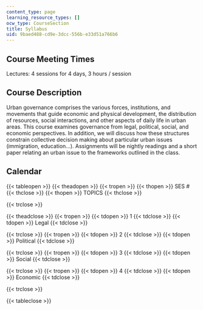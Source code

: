 ```yaml
---
content_type: page
learning_resource_types: []
ocw_type: CourseSection
title: Syllabus
uid: 9baed488-cd9e-3dcc-556b-e33d51a766b6
---
```


Course Meeting Times
--------------------

Lectures: 4 sessions for 4 days, 3 hours / session

Course Description
------------------

Urban governance comprises the various forces, institutions, and movements that guide economic and physical development, the distribution of resources, social interactions, and other aspects of daily life in urban areas. This course examines governance from legal, political, social, and economic perspectives. In addition, we will discuss how these structures constrain collective decision making about particular urban issues (immigration, education…). Assignments will be nightly readings and a short paper relating an urban issue to the frameworks outlined in the class.

Calendar
--------

{{< tableopen >}}
{{< theadopen >}}
{{< tropen >}}
{{< thopen >}}
SES #
{{< thclose >}}
{{< thopen >}}
TOPICS
{{< thclose >}}

{{< trclose >}}

{{< theadclose >}}
{{< tropen >}}
{{< tdopen >}}
1
{{< tdclose >}}
{{< tdopen >}}
Legal
{{< tdclose >}}

{{< trclose >}}
{{< tropen >}}
{{< tdopen >}}
2
{{< tdclose >}}
{{< tdopen >}}
Political
{{< tdclose >}}

{{< trclose >}}
{{< tropen >}}
{{< tdopen >}}
3
{{< tdclose >}}
{{< tdopen >}}
Social
{{< tdclose >}}

{{< trclose >}}
{{< tropen >}}
{{< tdopen >}}
4
{{< tdclose >}}
{{< tdopen >}}
Economic
{{< tdclose >}}

{{< trclose >}}

{{< tableclose >}}